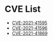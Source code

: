 # CVE List

- [CVE-2021-41595](./CVE-2021-41595.md)
- [CVE-2021-41596](./CVE-2021-41596.md)
- [CVE-2021-41869](./CVE-2021-41869.md)
